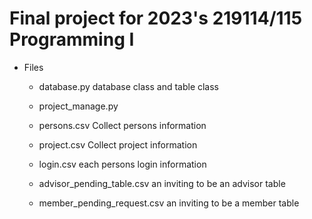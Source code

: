 # Final project for 2023's 219114/115 Programming I
* Files
  - database.py
      database class and table class
  - project_manage.py
      
  - persons.csv
      Collect persons information
  - project.csv
      Collect project information
  - login.csv
      each persons login information
  - advisor_pending_table.csv
      an inviting to be an advisor table
  - member_pending_request.csv
      an inviting to be a member table

